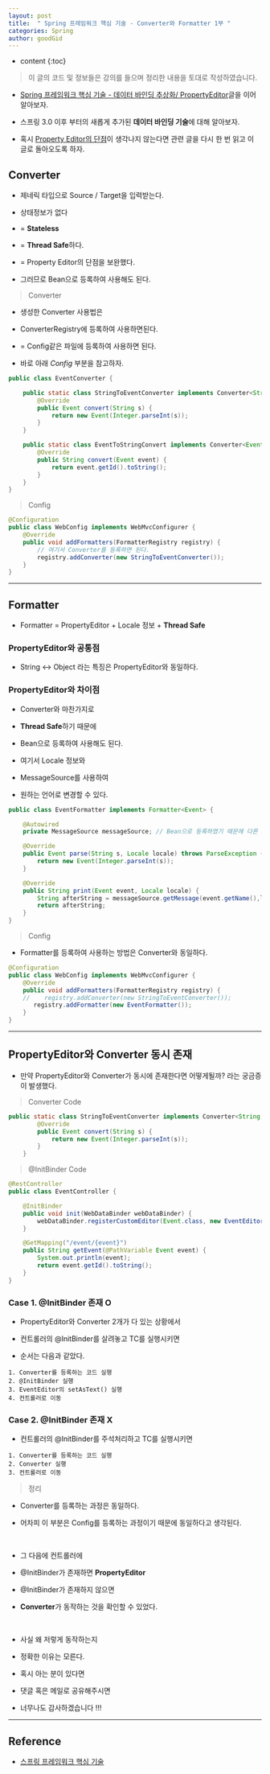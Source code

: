 ```yaml
---
layout: post
title:  " Spring 프레임워크 핵심 기술 - Converter와 Formatter 1부 "
categories: Spring
author: goodGid
---
```

* content
{:toc}

> 이 글의 코드 및 정보들은 강의를 들으며 정리한 내용을 토대로 작성하였습니다.

* [Spring 프레임워크 핵심 기술 - 데이터 바인딩 추상화/ PropertyEditor]({{site.url}}/Spring-Framework-Core-Technology-Data-Bindgin-PropertyEditor/)글을 이어 알아보자.

* 스프링 3.0 이후 부터의 새롭게 추가된 **데이터 바인딩 기술**에 대해 알아보자.

* 혹시 [Property Editor의 단점]({{site.url}}/Spring-Framework-Core-Technology-Data-Bindgin-PropertyEditor/#propertyeditor의-단점)이 생각나지 않는다면 관련 글을 다시 한 번 읽고 이 글로 돌아오도록 하자.

## Converter

* 제네릭 타입으로 Source / Target을 입력받는다.

* 상태정보가 없다 

* = **Stateless**

* = **Thread Safe**하다.

* = Property Editor의 단점을 보완했다.

* 그러므로 Bean으로 등록하여 사용해도 된다.

> Converter

* 생성한 Converter 사용법은 

* ConverterRegistry에 등록하여 사용하면된다.

* = Config같은 파일에 등록하여 사용하면 된다. 

* 바로 아래 *Config* 부분을 참고하자.

``` java
public class EventConverter {

    public static class StringToEventConverter implements Converter<String, Event> {
        @Override
        public Event convert(String s) {
            return new Event(Integer.parseInt(s));
        }
    }

    public static class EventToStringConvert implements Converter<Event, String> {
        @Override
        public String convert(Event event) {
            return event.getId().toString();
        }
    }
}
```

> Config

``` java
@Configuration
public class WebConfig implements WebMvcConfigurer {
    @Override
    public void addFormatters(FormatterRegistry registry) {
        // 여기서 Converter를 등록하면 된다.
        registry.addConverter(new StringToEventConverter());
    }
}
```














---


## Formatter

* Formatter = PropertyEditor + Locale 정보 + **Thread Safe**

### PropertyEditor와 공통점

* String <-> Object 라는 특징은 PropertyEditor와 동일하다.

### PropertyEditor와 차이점

* Converter와 마찬가지로 

* **Thread Safe**하기 때문에 

* Bean으로 등록하여 사용해도 된다.

* 여기서 Locale 정보와 

* MessageSource를 사용하여 

* 원하는 언어로 변경할 수 있다.


``` java
public class EventFormatter implements Formatter<Event> {

    @Autowired
    private MessageSource messageSource; // Bean으로 등록하였기 때문에 다른 Bean 주입이 가능하다 !

    @Override
    public Event parse(String s, Locale locale) throws ParseException {
        return new Event(Integer.parseInt(s));
    }

    @Override
    public String print(Event event, Locale locale) {
        String afterString = messageSource.getMessage(event.getName(),locale);
        return afterString;
    }
}
```

> Config

* Formatter를 등록하여 사용하는 방법은 Converter와 동일하다.

``` java
@Configuration
public class WebConfig implements WebMvcConfigurer {
    @Override
    public void addFormatters(FormatterRegistry registry) {
    //    registry.addConverter(new StringToEventConverter());
       registry.addFormatter(new EventFormatter());
    }
}
```

---


## PropertyEditor와 Converter 동시 존재

* 만약 PropertyEditor와 Converter가 동시에 존재한다면 어떻게될까? 라는 궁금증이 발생했다.

> Converter Code

``` java
public static class StringToEventConverter implements Converter<String, Event> {
        @Override
        public Event convert(String s) {
            return new Event(Integer.parseInt(s));
        }
    }
```

> @InitBinder Code

``` java
@RestController
public class EventController {

    @InitBinder
    public void init(WebDataBinder webDataBinder) {
        webDataBinder.registerCustomEditor(Event.class, new EventEditor());
    }

    @GetMapping("/event/{event}")
    public String getEvent(@PathVariable Event event) {
        System.out.println(event);
        return event.getId().toString();
    }
}
```

### Case 1. @InitBinder 존재 O

* PropertyEditor와 Converter 2개가 다 있는 상황에서

* 컨트롤러의 @InitBinder를 살려놓고 TC를 실행시키면 

* 순서는 다음과 같았다.

```
1. Converter를 등록하는 코드 실행 
2. @InitBinder 실행
3. EventEditor의 setAsText() 실행 
4. 컨트롤러로 이동
```

### Case 2. @InitBinder 존재 X

* 컨트롤러의 @InitBinder를 주석처리하고 TC를 실행시키면 

```
1. Converter를 등록하는 코드 실행 
2. Converter 실행
3. 컨트롤러로 이동
```

> 정리

* Converter를 등록하는 과정은 동일하다. 

* 어차피 이 부분은 Config를 등록하는 과정이기 때문에 동일하다고 생각된다.

<br>

* 그 다음에 컨트롤러에 

* @InitBinder가 존재하면 **PropertyEditor**

* @InitBinder가 존재하지 않으면 

* **Converter**가 동작하는 것을 확인할 수 있었다.

<br>

* 사실 왜 저렇게 동작하는지

* 정확한 이유는 모른다.

* 혹시 아는 분이 있다면

* 댓글 혹은 메일로 공유해주시면 

* 너무나도 감사하겠습니다 !!!

---

## Reference

* [스프링 프레임워크 핵심 기술](https://www.inflearn.com/course/spring-framework_core)


